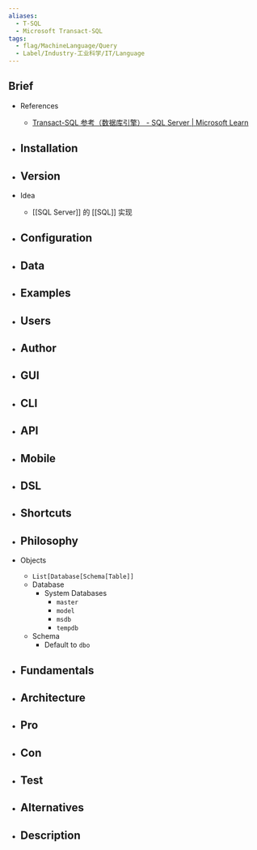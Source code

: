 ```yaml
---
aliases:
  - T-SQL
  - Microsoft Transact-SQL
tags:
  - flag/MachineLanguage/Query
  - Label/Industry-工业科学/IT/Language
---
```


## Brief

- References
    - [Transact-SQL 参考（数据库引擎） - SQL Server | Microsoft Learn](https://learn.microsoft.com/zh-cn/sql/t-sql/language-reference?view=sql-server-ver16)

- Installation
    - 

- Version
    - 

- Idea
    - [[SQL Server]] 的 [[SQL]] 实现

- Configuration
    - 

- Data
    - 

- Examples
    - 

- Users
    - 

- Author
    - 

- GUI
    - 

- CLI
    - 

- API
    - 

- Mobile
    - 

- DSL
    - 

- Shortcuts
    - 

- Philosophy
    - 

- Objects
    - `List[Database[Schema[Table]]`
    - Database
        - System Databases
            - `master`
            - `model`
            - `msdb`
            - `tempdb`
    - Schema
        - Default to `dbo`

- Fundamentals
    - 

- Architecture
    - 

- Pro
    - 

- Con
    - 

- Test
    - 

- Alternatives
    - 

- Description
    - 

